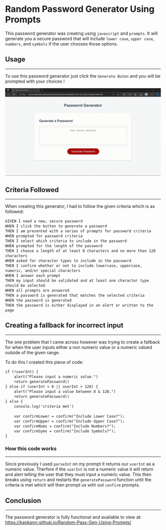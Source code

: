 # Random Password Generator Using Prompts
This password generator was creating using `javascript` and `prompts`. It will generate you a secure password that will include `lower case`, `upper case`, `numbers`, and `symbols` if the user chooses those options.

## Usage
- - -

To use this password generator just click the `Generate Buton` and you will be prompted with your choices !

![Password Generator Usage Recording](assets/images/passgen.gif)

## Criteria Followed
- - -

When creating this generator, I had to follow the given criteria which is as followed:

```
GIVEN I need a new, secure password
WHEN I click the button to generate a password
THEN I am presented with a series of prompts for password criteria
WHEN prompted for password criteria
THEN I select which criteria to include in the password
WHEN prompted for the length of the password
THEN I choose a length of at least 8 characters and no more than 128 characters
WHEN asked for character types to include in the password
THEN I confirm whether or not to include lowercase, uppercase, numeric, and/or special characters
WHEN I answer each prompt
THEN my input should be validated and at least one character type should be selected
WHEN all prompts are answered
THEN a password is generated that matches the selected criteria
WHEN the password is generated
THEN the password is either displayed in an alert or written to the page
```

## Creating a fallback for incorrect input
- - -

The one problem that I came across however was trying to create a fallback for when the user inputs either a non numeric value or a numeric valued outside of the given range.

To do this I created this piece of code:

```
if (!userInt) {
    alert("Please input a numeric value.")
    return generatePassword()
} else if (userInt < 8 || userInt > 128) {
    alert("Please input a value between 8 & 128.")
    return generatePassword()
} else {
    console.log('criteria met')

    var confirmLower = confirm("Include Lower Case?");
    var confirmUpper = confirm("Include Upper Case?");
    var confirmNums = confirm("Include Numbers?");
    var confirmSyms = confirm("Include Symbols?");
}
```

### How this code works
- - - 

Since previously I used `parseInt` on my prompt it returns our `userInt` as a numeric value. Therfore if the `userInt` is not a numeric value it will return and alert telling the user that they must input a numeric value. This then breaks using `return` and restarts the `generatePassword` function until the criteria is met which will then prompt us with out `confirm` prompts.

## Conclusion
- - -

The password generator is fully functional and available to view at: https://kankanrr.github.io/Random-Pass-Gen-Using-Prompts/
